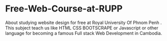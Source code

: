 # Free-Web-Course-at-RUPP
About studying website design for free at Royal University Of Phnom Penh . This subject teach us like HTML CSS BOOTSCRAPE or Javascript or other language for becoming a famous Full stack Web Development in Cambodia.

